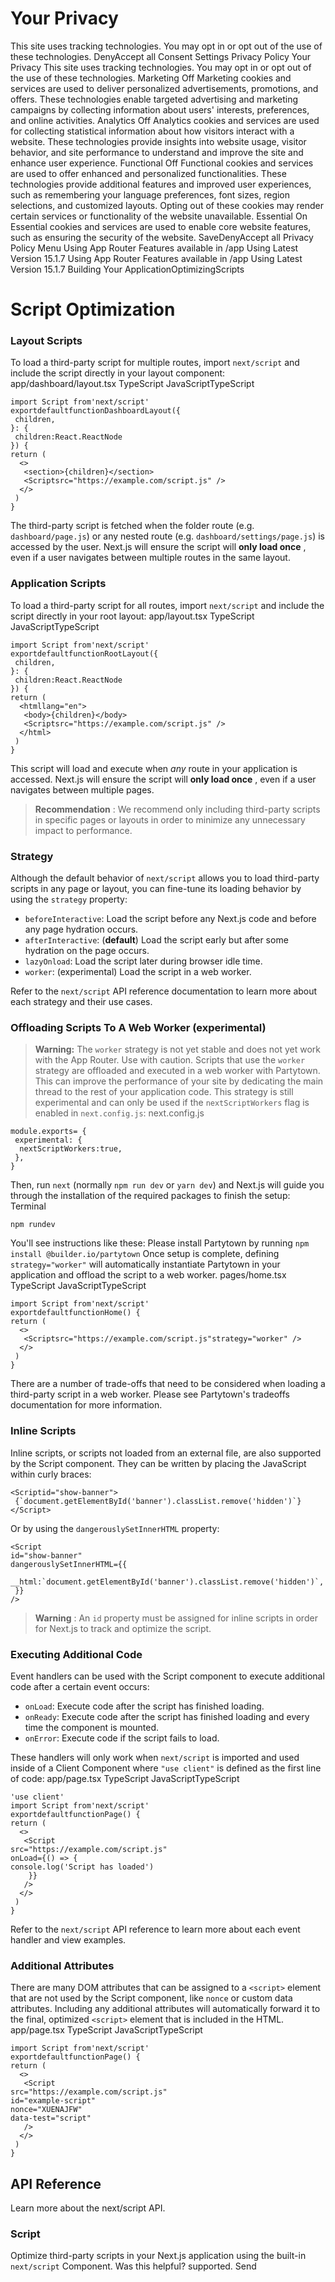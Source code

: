 # Your Privacy
This site uses tracking technologies. You may opt in or opt out of the use of these technologies.
DenyAccept all
Consent Settings
Privacy Policy
Your Privacy
This site uses tracking technologies. You may opt in or opt out of the use of these technologies.
Marketing
Off
Marketing cookies and services are used to deliver personalized advertisements, promotions, and offers. These technologies enable targeted advertising and marketing campaigns by collecting information about users' interests, preferences, and online activities. 
Analytics
Off
Analytics cookies and services are used for collecting statistical information about how visitors interact with a website. These technologies provide insights into website usage, visitor behavior, and site performance to understand and improve the site and enhance user experience.
Functional
Off
Functional cookies and services are used to offer enhanced and personalized functionalities. These technologies provide additional features and improved user experiences, such as remembering your language preferences, font sizes, region selections, and customized layouts. Opting out of these cookies may render certain services or functionality of the website unavailable.
Essential
On
Essential cookies and services are used to enable core website features, such as ensuring the security of the website. 
SaveDenyAccept all
Privacy Policy
Menu
Using App Router
Features available in /app
Using Latest Version
15.1.7
Using App Router
Features available in /app
Using Latest Version
15.1.7
Building Your ApplicationOptimizingScripts
# Script Optimization
### Layout Scripts
To load a third-party script for multiple routes, import `next/script` and include the script directly in your layout component:
app/dashboard/layout.tsx
TypeScript
JavaScriptTypeScript
```
import Script from'next/script'
exportdefaultfunctionDashboardLayout({
 children,
}: {
 children:React.ReactNode
}) {
return (
  <>
   <section>{children}</section>
   <Scriptsrc="https://example.com/script.js" />
  </>
 )
}
```

The third-party script is fetched when the folder route (e.g. `dashboard/page.js`) or any nested route (e.g. `dashboard/settings/page.js`) is accessed by the user. Next.js will ensure the script will **only load once** , even if a user navigates between multiple routes in the same layout.
### Application Scripts
To load a third-party script for all routes, import `next/script` and include the script directly in your root layout:
app/layout.tsx
TypeScript
JavaScriptTypeScript
```
import Script from'next/script'
exportdefaultfunctionRootLayout({
 children,
}: {
 children:React.ReactNode
}) {
return (
  <htmllang="en">
   <body>{children}</body>
   <Scriptsrc="https://example.com/script.js" />
  </html>
 )
}
```

This script will load and execute when _any_ route in your application is accessed. Next.js will ensure the script will **only load once** , even if a user navigates between multiple pages.
> **Recommendation** : We recommend only including third-party scripts in specific pages or layouts in order to minimize any unnecessary impact to performance.
### Strategy
Although the default behavior of `next/script` allows you to load third-party scripts in any page or layout, you can fine-tune its loading behavior by using the `strategy` property:
  * `beforeInteractive`: Load the script before any Next.js code and before any page hydration occurs.
  * `afterInteractive`: (**default**) Load the script early but after some hydration on the page occurs.
  * `lazyOnload`: Load the script later during browser idle time.
  * `worker`: (experimental) Load the script in a web worker.


Refer to the `next/script` API reference documentation to learn more about each strategy and their use cases.
### Offloading Scripts To A Web Worker (experimental)
> **Warning:** The `worker` strategy is not yet stable and does not yet work with the App Router. Use with caution.
Scripts that use the `worker` strategy are offloaded and executed in a web worker with Partytown. This can improve the performance of your site by dedicating the main thread to the rest of your application code.
This strategy is still experimental and can only be used if the `nextScriptWorkers` flag is enabled in `next.config.js`:
next.config.js
```
module.exports= {
 experimental: {
  nextScriptWorkers:true,
 },
}
```

Then, run `next` (normally `npm run dev` or `yarn dev`) and Next.js will guide you through the installation of the required packages to finish the setup:
Terminal
```
npm rundev
```

You'll see instructions like these: Please install Partytown by running `npm install @builder.io/partytown`
Once setup is complete, defining `strategy="worker"` will automatically instantiate Partytown in your application and offload the script to a web worker.
pages/home.tsx
TypeScript
JavaScriptTypeScript
```
import Script from'next/script'
exportdefaultfunctionHome() {
return (
  <>
   <Scriptsrc="https://example.com/script.js"strategy="worker" />
  </>
 )
}
```

There are a number of trade-offs that need to be considered when loading a third-party script in a web worker. Please see Partytown's tradeoffs documentation for more information.
### Inline Scripts
Inline scripts, or scripts not loaded from an external file, are also supported by the Script component. They can be written by placing the JavaScript within curly braces:
```
<Scriptid="show-banner">
 {`document.getElementById('banner').classList.remove('hidden')`}
</Script>
```

Or by using the `dangerouslySetInnerHTML` property:
```
<Script
id="show-banner"
dangerouslySetInnerHTML={{
  __html:`document.getElementById('banner').classList.remove('hidden')`,
 }}
/>
```

> **Warning** : An `id` property must be assigned for inline scripts in order for Next.js to track and optimize the script.
### Executing Additional Code
Event handlers can be used with the Script component to execute additional code after a certain event occurs:
  * `onLoad`: Execute code after the script has finished loading.
  * `onReady`: Execute code after the script has finished loading and every time the component is mounted.
  * `onError`: Execute code if the script fails to load.


These handlers will only work when `next/script` is imported and used inside of a Client Component where `"use client"` is defined as the first line of code:
app/page.tsx
TypeScript
JavaScriptTypeScript
```
'use client'
import Script from'next/script'
exportdefaultfunctionPage() {
return (
  <>
   <Script
src="https://example.com/script.js"
onLoad={() => {
console.log('Script has loaded')
    }}
   />
  </>
 )
}
```

Refer to the `next/script` API reference to learn more about each event handler and view examples.
### Additional Attributes
There are many DOM attributes that can be assigned to a `<script>` element that are not used by the Script component, like `nonce` or custom data attributes. Including any additional attributes will automatically forward it to the final, optimized `<script>` element that is included in the HTML.
app/page.tsx
TypeScript
JavaScriptTypeScript
```
import Script from'next/script'
exportdefaultfunctionPage() {
return (
  <>
   <Script
src="https://example.com/script.js"
id="example-script"
nonce="XUENAJFW"
data-test="script"
   />
  </>
 )
}
```

## API Reference
Learn more about the next/script API.
### Script
Optimize third-party scripts in your Next.js application using the built-in `next/script` Component.
Was this helpful?
supported.
Send
